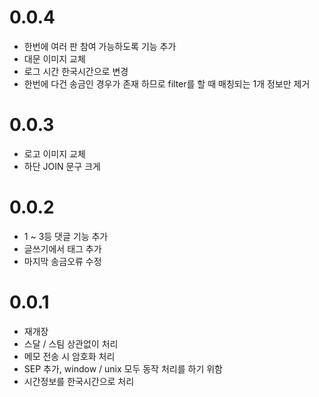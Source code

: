 # 0.0.4

* 한번에 여러 판 참여 가능하도록 기능 추가
* 대문 이미지 교체
* 로그 시간 한국시간으로 변경
* 한번에 다건 송금인 경우가 존재 하므로 filter를 할 때 매칭되는 1개 정보만 제거

# 0.0.3

* 로고 이미지 교체
* 하단 JOIN 문구 크게

# 0.0.2

* 1 ~ 3등 댓글 기능 추가
* 글쓰기에서 태그 추가
* 마지막 송금오류 수정

# 0.0.1

* 재개장
* 스달 / 스팀 상관없이 처리
* 메모 전송 시 암호화 처리
* SEP 추가, window / unix 모두 동작 처리를 하기 위함
* 시간정보를 한국시간으로 처리